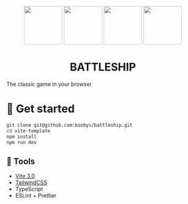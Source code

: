 <p display="flex" gap="100px" align="center">
<img width="100px" src="https://svgur.com/i/j8R.svg" />
 <img width="100px"  src="https://cdn.jsdelivr.net/gh/devicons/devicon/icons/tailwindcss/tailwindcss-plain.svg" />
 <img width="100px"  src="https://cdn.jsdelivr.net/gh/devicons/devicon/icons/typescript/typescript-original.svg" />
  <img width="100px"  src="https://cdn.jsdelivr.net/gh/devicons/devicon/icons/eslint/eslint-original.svg" />
</p>

<h1 align="center">
 BATTLESHIP </h1>
The classic game in your browser

# :blue_book: Get started

```bash
git clone git@github.com:kosbys/battleship.git
cd vite-template
npm install
npm run dev
```

##  :wrench: Tools

- <a href="https://vitejs.dev/"> Vite 3.0</a>
- <a href="https://tailwindcss.com/">TailwindCSS</a>
- TypeScript
- ESLint + Prettier
